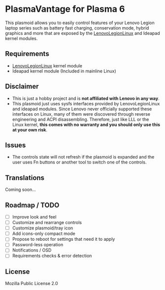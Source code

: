 # PlasmaVantage for Plasma 6

This plasmoid allows you to easily control features of your Lenovo Legion laptop series such as battery fast charging, conservation mode, hybrid graphics and more that are exposed by the [LenovoLegionLinux](https://github.com/johnfanv2/LenovoLegionLinux) and Ideapad kernel modules.

## Requirements

- [LenovoLegionLinux](https://github.com/johnfanv2/LenovoLegionLinux) kernel module
- Ideapad kernel module (Included in mainline Linux)

## Disclaimer

- This is just a hobby project and is **not affiliated with Lenovo in any way**.
- This plasmoid just uses sysfs interfaces provided by LenovoLegionLinux and ideapad modules. Since Lenovo never officially supported these interfaces on Linux, many of them were discovered through reverse engineering and ACPI disassembling.
Therefore, just like LLL or the Linux kernel, **this comes with no warranty and you should only use this at your own risk**.

## Issues

- The controls state will not refresh if the plasmoid is expanded and the user uses Fn buttons or another tool to switch one of the controls.

## Translations

Coming soon...

## Roadmap / TODO

- [ ] Improve look and feel
- [ ] Customize and rearrange controls
- [ ] Customize plasmoid/tray icon
- [ ] Add icons-only compact mode
- [ ] Propose to reboot for settings that need it to apply
- [ ] Password-less operation
- [ ] Notifications / OSD
- [ ] Requirements checks & error detection

## License

Mozilla Public License 2.0
